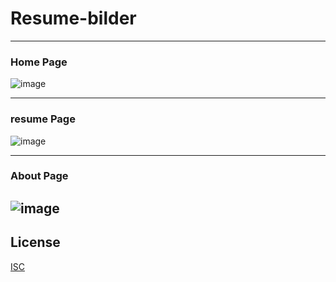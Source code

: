 # Resume-bilder
---
### Home Page

![image](https://github.com/Deepsutariy/resume-bilder/assets/100339197/588ef371-b38f-45e8-bede-92cf7e9d9b9a)

--- 
###  resume Page
![image](https://github.com/Deepsutariy/resume-bilder/assets/100339197/2c38dcf4-3f58-499d-bec5-06e00d4d871b)

---
### About Page
![image](https://github.com/Deepsutariy/resume-bilder/assets/100339197/a1433065-5951-4907-b4a7-a59eb9bd21f9)
---

## License

[ISC](https://www.isc.org/licenses/)
